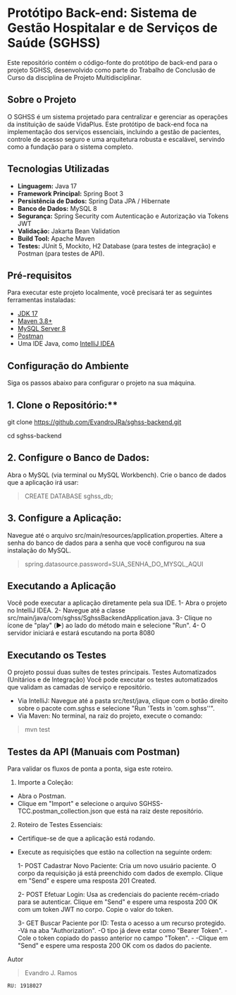 # Protótipo Back-end: Sistema de Gestão Hospitalar e de Serviços de Saúde (SGHSS)

Este repositório contém o código-fonte do protótipo de back-end para o projeto SGHSS, desenvolvido como parte do Trabalho de Conclusão de Curso da disciplina de Projeto Multidisciplinar.

## Sobre o Projeto

O SGHSS é um sistema projetado para centralizar e gerenciar as operações da instituição de saúde VidaPlus. Este protótipo de back-end foca na implementação dos serviços essenciais, incluindo a gestão de pacientes, controle de acesso seguro e uma arquitetura robusta e escalável, servindo como a fundação para o sistema completo.

## Tecnologias Utilizadas

* **Linguagem:** Java 17
* **Framework Principal:** Spring Boot 3
* **Persistência de Dados:** Spring Data JPA / Hibernate
* **Banco de Dados:** MySQL 8
* **Segurança:** Spring Security com Autenticação e Autorização via Tokens JWT
* **Validação:** Jakarta Bean Validation
* **Build Tool:** Apache Maven
* **Testes:** JUnit 5, Mockito, H2 Database (para testes de integração) e Postman (para testes de API).

## Pré-requisitos

Para executar este projeto localmente, você precisará ter as seguintes ferramentas instaladas:

* [JDK 17](https://www.oracle.com/br/java/technologies/javase/jdk17-archive-downloads.html)
* [Maven 3.8+](https://maven.apache.org/download.cgi)
* [MySQL Server 8](https://dev.mysql.com/downloads/installer/)
* [Postman](https://www.postman.com/downloads/)
* Uma IDE Java, como [IntelliJ IDEA](https://www.jetbrains.com/pt-br/idea/download/)

## Configuração do Ambiente

Siga os passos abaixo para configurar o projeto na sua máquina.

## 1. Clone o Repositório:**

git clone https://github.com/EvandroJRa/sghss-backend.git

cd sghss-backend

## 2. Configure o Banco de Dados:

Abra o MySQL (via terminal ou MySQL Workbench).
Crie o banco de dados que a aplicação irá usar:
> CREATE DATABASE sghss_db;

## 3. Configure a Aplicação:
Navegue até o arquivo src/main/resources/application.properties.
Altere a senha do banco de dados para a senha que você configurou na sua instalação do MySQL.
> spring.datasource.password=SUA_SENHA_DO_MYSQL_AQUI

## Executando a Aplicação
Você pode executar a aplicação diretamente pela sua IDE.
 1- Abra o projeto no IntelliJ IDEA.
 2- Navegue até a classe src/main/java/com/sghss/SghssBackendApplication.java.
 3- Clique no ícone de "play" (▶️) ao lado do método main e selecione "Run".
 4- O servidor iniciará e estará escutando na porta 8080

## Executando os Testes
O projeto possui duas suítes de testes principais.
Testes Automatizados (Unitários e de Integração)
Você pode executar os testes automatizados que validam as camadas de serviço e repositório.
* Via IntelliJ: Navegue até a pasta src/test/java, clique com o botão direito sobre o pacote com.sghss e selecione "Run 'Tests in 'com.sghss''".
* Via Maven: No terminal, na raiz do projeto, execute o comando:
> mvn test    

## Testes da API (Manuais com Postman)
Para validar os fluxos de ponta a ponta, siga este roteiro.
1. Importe a Coleção:
 * Abra o Postman.
 * Clique em "Import" e selecione o arquivo SGHSS-TCC.postman_collection.json que está na raiz deste repositório.
2. Roteiro de Testes Essenciais:
 * Certifique-se de que a aplicação está rodando.
 * Execute as requisições que estão na collection na seguinte ordem:

    1- POST Cadastrar Novo Paciente: Cria um novo usuário paciente. 
        O corpo da requisição já está preenchido com dados de exemplo. 
        Clique em "Send" e espere uma resposta 201 Created.  

    2- POST Efetuar Login: Usa as credenciais do paciente recém-criado para se autenticar. 
        Clique em "Send" e espere uma resposta 200 OK com um token JWT no corpo. 
        Copie o valor do token.

      3- GET Buscar Paciente por ID: Testa o acesso a um recurso protegido.
          -Vá na aba "Authorization".
          -O tipo já deve estar como "Bearer Token".
          -Cole o token copiado do passo anterior no campo "Token". -
          -Clique em "Send" e espere uma resposta 200 OK com os dados do paciente.

Autor
 > Evandro J. Ramos

    RU: 1918027    
